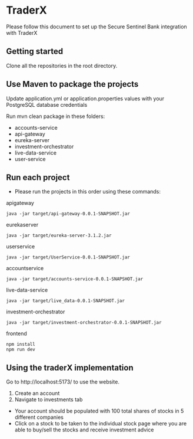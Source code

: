 # TraderX 

Please follow this document to set up the Secure Sentinel Bank integration with TraderX

## Getting started

Clone all the repositories in the root directory.

## Use Maven to package the projects

Update application.yml or application.properties values with your PostgreSQL database credentials

Run mvn clean package in these folders:
- accounts-service
- api-gateway
- eureka-server
- investment-orchestrator
- live-data-service
- user-service

## Run each project

- Please run the projects in this order using these commands:

apigateway 

    java -jar target/api-gateway-0.0.1-SNAPSHOT.jar

eurekaserver

    java -jar target/eureka-server-3.1.2.jar

userservice

    java -jar target/UserService-0.0.1-SNAPSHOT.jar

accountservice

    java -jar target/accounts-service-0.0.1-SNAPSHOT.jar


live-data-service

    java -jar target/live_data-0.0.1-SNAPSHOT.jar

investment-orchestrator

    java -jar target/investment-orchestrator-0.0.1-SNAPSHOT.jar

frontend

    npm install
    npm run dev

## Using the traderX implementation
Go to http://localhost:5173/ to use the website.

1. Create an account
2. Navigate to investments tab
- Your account should be populated with 100 total shares of stocks in 5 different companies
- Click on a stock to be taken to the individual stock page where you are able to buy/sell the stocks and receive investment advice